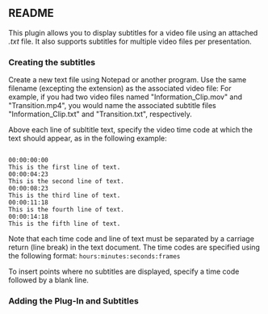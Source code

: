 <h2>README</h2>

<p>This plugin allows you to display subtitles for a video file using an attached <em>.txt</em> file. It also supports subtitles for multiple video files per presentation.</p>

<h3>Creating the subtitles</h3>
<p>Create a new text file using Notepad or another program. Use the same filename (excepting the extension) as the associated video file: For example, if you had two video files named "Information_Clip.mov" and "Transition.mp4", you would name the associated subtitle files "Information_Clip.txt" and "Transition.txt", respectively.</p>

<p>Above each line of subltitle text, specify the video time code at which the text should appear, as in the following example:</p>
<code>
00:00:00:00
This is the first line of text.
00:00:04:23
This is the second line of text.
00:00:08:23
This is the third line of text.
00:00:11:18
This is the fourth line of text.
00:00:14:18
This is the fifth line of text.
</code>
<p>Note that each time code and line of text must be separated by a carriage return (line break) in the text document. The time codes are specified using the following format: <code>hours:minutes:seconds:frames</code></p>

<p>To insert points where no subtitles are displayed, specify a time code followed by a blank line.</p>

<h3>Adding the Plug-In and Subtitles</h3>

